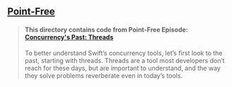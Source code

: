 ## [Point-Free](https://www.pointfree.co)

> #### This directory contains code from Point-Free Episode: [Concurrency's Past: Threads](https://www.pointfree.co/episodes/ep190-concurrency-s-past-threads)
>
> To better understand Swift’s concurrency tools, let’s first look to the past, starting with threads. Threads are a tool most developers don’t reach for these days, but are important to understand, and the way they solve problems reverberate even in today’s tools.
